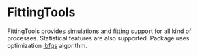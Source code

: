 # FittingTools

FittingTools provides simulations and fitting support for all kind of processes. Statistical features are also supported. 
Package uses optimization [lbfgs](https://github.com/mimno/jsLBFGS) algorithm.
